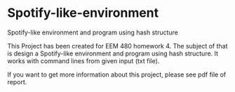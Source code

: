 # Spotify-like-environment
Spotify-like environment and program using hash structure

This Project has been created for EEM 480 homework 4. The subject of that is design a Spotify-like environment and program using hash structure. It works with command lines from given input (txt file).

If you want to get more information about this project, please see pdf file of report.
